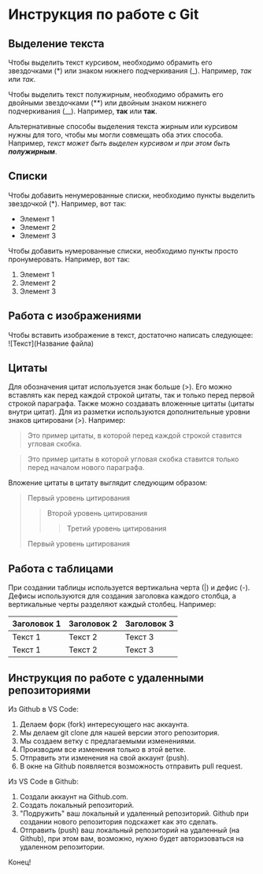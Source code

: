 # Инструкция по работе с Git

## Выделение текста

Чтобы выделить текст курсивом, необходимо обрамить его звездочками (*) или знаком нижнего подчеркивания (_). Например, *так* или _так_.

Чтобы выделить текст полужирным, необходимо обрамить его двойными звездочками (**) или двойным знаком нижнего подчеркивания (__). Например, **так** или __так__.

Альтернативные способы выделения текста жирным или курсивом нужны для того, чтобы мы могли совмещать оба этих способа. Например, _текст может быть выделен курсивом и при этом быть **полужирным**_.

## Списки

Чтобы добавить ненумерованные списки, необходимо пункты выделить звездочкой (*). Например, вот так:
* Элемент 1
* Элемент 2
* Элемент 3

Чтобы добавить нумерованные списки, необходимо пункты просто пронумеровать. Например, вот так:
1. Элемент 1
2. Элемент 2
3. Элемент 3

## Работа с изображениями

Чтобы вставить изображение в текст, достаточно написать следующее:
![Текст](Название файла)

## Цитаты

Для обозначения цитат используется знак больше (>). Его можно вставлять как перед каждой строкой цитаты, так и только перед первой строкой параграфа. Также можно создавать вложенные цитаты (цитаты внутри цитат). Для из разметки используются дополнительные уровни знаков цитировани (>). Например:
>Это пример цитаты,
>в которой перед каждой строкой
>ставится угловая скобка.

>Это пример цитаты
в которой угловая скобка
ставится только перед началом нового параграфа.

Вложение цитаты в цитату выглядит следующим образом:
>Первый уровень цитирования
>>Второй уровень цитирования
>>>Третий уровень цитирования
>
>Первый уровень цитирования

## Работа с таблицами

При создании таблицы используется вертикальна черта (|) и дефис (-). Дефисы используются для создания заголовка каждого столбца, а вертикальные черты разделяют каждый столбец. Например:

|Заголовок 1|Заголовок 2|Заголовок 3|
|-----------|-----------|-----------|
|Текст 1|Текст 2|Текст 3|
|Текст 1|Текст 2|Текст 3|

## Инструкция по работе с удаленными репозиториями

Из Github в VS Code:
1. Делаем форк (fork) интересующего нас аккаунта.
2. Мы делаем git clone для нашей версии этого репозитория.
3. Мы создаем ветку с предлагаемыми изменениями.
4. Производим все изменения только в этой ветке.
5. Отправить эти изменения на свой аккаунт (push).
6. В окне на Github появляется возможность отправить pull request.

Из VS Code в Github:
1. Создали аккаунт на Github.com.
2. Создать локальный репозиторий.
3. "Подружить" ваш локальный и удаленный репозиторий. Github при создании нового репозитория подскажет как это сделать.
4. Отправить (push) ваш локальный репозиторий на удаленный (на Github), при этом вам, возможно, нужно будет авторизоваться на удаленном репозитории.

Конец!